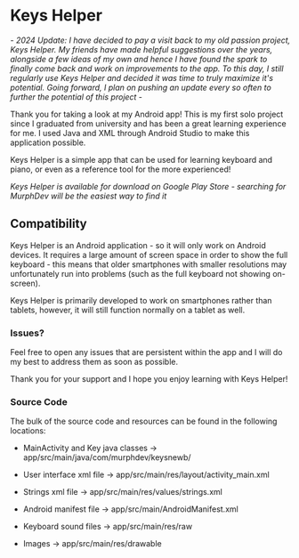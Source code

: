 # Keys Helper
*- 2024 Update: I have decided to pay a visit back to my old passion project, Keys Helper. My friends have made helpful suggestions over the years, alongside a few ideas of my own and hence I have found the spark to finally come back and work on improvements to the app. To this day, I still regularly use Keys Helper and decided it was time to truly maximize it's potential. Going forward, I plan on pushing an update every so often to further the potential of this project -*

Thank you for taking a look at my Android app! This is my first solo project since I graduated from university and has been a great learning experience for me. I used Java and XML through Android Studio to make this application possible.

Keys Helper is a simple app that can be used for learning keyboard and piano, or even as a reference tool for the more experienced!

*Keys Helper is available for download on Google Play Store - searching for MurphDev will be the easiest way to find it*


## Compatibility

Keys Helper is an Android application - so it will only work on Android devices. It requires a large amount of screen space in order to show the full keyboard - this means that older smartphones with smaller resolutions may unfortunately run into problems (such as the full keyboard not showing on-screen). 

Keys Helper is primarily developed to work on smartphones rather than tablets, however, it will still function normally on a tablet as well.

### Issues?
Feel free to open any issues that are persistent within the app and I will do my best to address them as soon as possible.

Thank you for your support and I hope you enjoy learning with Keys Helper!

### Source Code
The bulk of the source code and resources can be found in the following locations:

- MainActivity and Key java classes -> app/src/main/java/com/murphdev/keysnewb/

- User interface xml file -> app/src/main/res/layout/activity_main.xml

- Strings xml file -> app/src/main/res/values/strings.xml

- Android manifest file -> app/src/main/AndroidManifest.xml

- Keyboard sound files -> app/src/main/res/raw

- Images -> app/src/main/res/drawable
